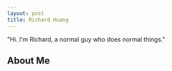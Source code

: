 ```yaml
---
layout: post
title: Richard Huang
---
```


<div class="message">
  "Hi. I'm Richard, a normal guy who does normal things."
</div>

## About Me
